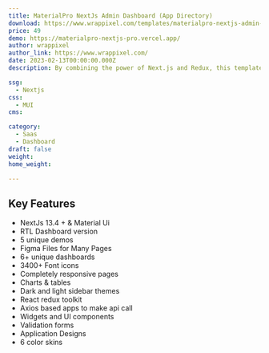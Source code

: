 ```yaml
---
title: MaterialPro NextJs Admin Dashboard (App Directory)
download: https://www.wrappixel.com/templates/materialpro-nextjs-admin-dashboard-app-directory/
price: 49
demo: https://materialpro-nextjs-pro.vercel.app/
author: wrappixel
author_link: https://www.wrappixel.com/
date: 2023-02-13T00:00:00.000Z
description: By combining the power of Next.js and Redux, this template transforms your WebApps into mesmerizing experiences.

ssg:
  - Nextjs
css:
  - MUI
cms:

category:
  - Saas
  - Dashboard
draft: false
weight: 
home_weight:

---
```


## Key Features

- NextJs 13.4 + & Material Ui
- RTL Dashboard version
- 5 unique demos
- Figma Files for Many Pages
- 6+ unique dashboards
- 3400+ Font icons
- Completely responsive pages
- Charts & tables
- Dark and light sidebar themes
- React redux toolkit
- Axios based apps to make api call
- Widgets and UI components
- Validation forms
- Application Designs
- 6 color skins
